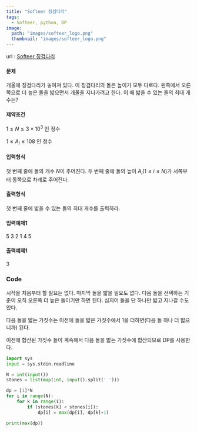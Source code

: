 ```yaml
---
title: "Softeer 징검다리"
tags:
  - Softeer, python, DP
image:
  path: "images/softeer_logo.png"
  thumbnail: "images/softeer_logo.png"
---
```


url : [Softeer 징검다리](https://softeer.ai/practice/info.do?idx=1&eid=390)

#### 문제
개울에 징검다리가 놓여져 있다.
이 징검다리의 돌은 높이가 모두 다르다. 
왼쪽에서 오른쪽으로 더 높은 돌을 밟으면서 개울을 지나가려고 한다.
이 때 밟을 수 있는 돌의 최대 개수는?

#### 제약조건
$1 ≤ N ≤ 3×10^3$ 인 정수

$1 ≤ A_i ≤ 108$ 인 정수

#### 입력형식
첫 번째 줄에 돌의 개수 $N$이 주어진다.
두 번째 줄에 돌의 높이 $A_i (1 ≤ i ≤ N)$가 서쪽부터 동쪽으로 차례로 주어진다.

#### 출력형식
첫 번째 줄에 밟을 수 있는 돌의 최대 개수를 출력하라.

#### 입력예제1
5
3 2 1 4 5

#### 출력예제1
3

### Code
시작을 처음부터 할 필요는 없다. 마지막 돌을 밟을 필요도 없다.
다음 돌을 선택하는 기준이 오직 오른쪽 더 높은 돌이기만 하면 된다.
심지어 돌을 단 하나만 밟고 지나갈 수도 있다.

다음 돌을 밟는 가짓수는 이전에 돌을 밟은 가짓수에서 1을 더하면(다음 돌 하나 더  밟으니까) 된다.

이전에 합산된 가짓수 들이 계속해서 다음 돌을 밟는 가짓수에 합산되므로 DP를 사용한다.

```python
import sys
input = sys.stdin.readline

N = int(input())
stones = list(map(int, input().split(' ')))

dp = [1]*N
for i in range(N):
    for k in range(i): 
        if (stones[k] < stones[i]):
            dp[i] = max(dp[i], dp[k]+1)

print(max(dp))
```